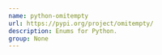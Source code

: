 ```yaml
---
name: python-omitempty
url: https://pypi.org/project/omitempty/
description: Enums for Python.
group: None
---
```

